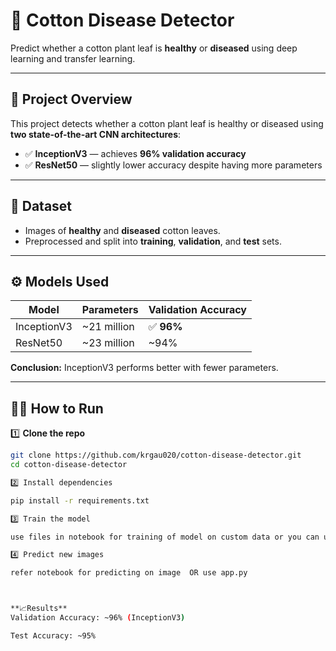 # 🌿 Cotton Disease Detector

Predict whether a cotton plant leaf is **healthy** or **diseased** using deep learning and transfer learning.

---

## 🚀 Project Overview

This project detects whether a cotton plant leaf is healthy or diseased using **two state-of-the-art CNN architectures**:

- ✅ **InceptionV3** — achieves **96% validation accuracy**
- ✅ **ResNet50** — slightly lower accuracy despite having more parameters

---

## 📂 Dataset

- Images of **healthy** and **diseased** cotton leaves.
- Preprocessed and split into **training**, **validation**, and **test** sets.

---

## ⚙️ Models Used

| Model         | Parameters  | Validation Accuracy |
|---------------|-------------|---------------------|
| InceptionV3   | ~21 million | ✅ **96%**           |
| ResNet50      | ~23 million | ~94%                |

**Conclusion:** InceptionV3 performs better with fewer parameters.

---

## 🧑‍💻 How to Run

1️⃣ **Clone the repo**

```bash
git clone https://github.com/krgau020/cotton-disease-detector.git
cd cotton-disease-detector

2️⃣ Install dependencies

pip install -r requirements.txt

3️⃣ Train the model

use files in notebook for training of model on custom data or you can use pretained model saved in models folder

4️⃣ Predict new images

refer notebook for predicting on image  OR use app.py 



**📈Results**
Validation Accuracy: ~96% (InceptionV3)

Test Accuracy: ~95%
